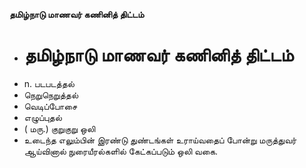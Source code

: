 **தமிழ்நாடு மாணவர் கணினித் திட்டம்**
- # தமிழ்நாடு மாணவர் கணினித் திட்டம்
- n. படபடத்தல்
- நெறுநெறுத்தல்
- வெடிப்போசை
- எழுப்புதல்
- ( மரு.) குறுகுறு ஒலி
- உடைந்த எலும்பின் இரண்டு துண்டங்கள் உராய்வதைப் போன்று மருத்துவர் ஆய்வினால் நுரையீரல்களில் கேட்கப்படும் ஒலி வகை.

